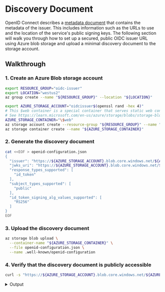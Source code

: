 # Discovery Document

<!-- toc -->

OpenID Connect describes a [metadata document][1] that contains the metadata of the issuer. This includes information such as the URLs to use and the location of the service's public signing keys. The following section will walk you through how to set up a secured, public OIDC issuer URL using Azure blob storage and upload a minimal discovery document to the storage account.

## Walkthrough

### 1. Create an Azure Blob storage account

```bash
export RESOURCE_GROUP="oidc-issuer"
export LOCATION="westus2"
az group create --name "${RESOURCE_GROUP}" --location "${LOCATION}"

export AZURE_STORAGE_ACCOUNT="oidcissuer$(openssl rand -hex 4)"
# This $web container is a special container that serves static web content without requiring public access enablement.
# See https://learn.microsoft.com/en-us/azure/storage/blobs/storage-blob-static-website
AZURE_STORAGE_CONTAINER="\$web"
az storage account create --resource-group "${RESOURCE_GROUP}" --name "${AZURE_STORAGE_ACCOUNT}"
az storage container create --name "${AZURE_STORAGE_CONTAINER}"
```

### 2. Generate the discovery document

```bash
cat <<EOF > openid-configuration.json
{
  "issuer": "https://${AZURE_STORAGE_ACCOUNT}.blob.core.windows.net/${AZURE_STORAGE_CONTAINER}/",
  "jwks_uri": "https://${AZURE_STORAGE_ACCOUNT}.blob.core.windows.net/${AZURE_STORAGE_CONTAINER}/openid/v1/jwks",
  "response_types_supported": [
    "id_token"
  ],
  "subject_types_supported": [
    "public"
  ],
  "id_token_signing_alg_values_supported": [
    "RS256"
  ]
}
EOF
```

### 3. Upload the discovery document

```bash
az storage blob upload \
  --container-name "${AZURE_STORAGE_CONTAINER}" \
  --file openid-configuration.json \
  --name .well-known/openid-configuration
```

### 4. Verify that the discovery document is publicly accessible

```bash
curl -s "https://${AZURE_STORAGE_ACCOUNT}.blob.core.windows.net/${AZURE_STORAGE_CONTAINER}/.well-known/openid-configuration"
```

<details>
<summary>Output</summary>

```json
{
  "issuer": "https://<REDACTED>.blob.core.windows.net/oidc-test/",
  "jwks_uri": "https://<REDACTED>.blob.core.windows.net/oidc-test/openid/v1/jwks",
  "response_types_supported": [
    "id_token"
  ],
  "subject_types_supported": [
    "public"
  ],
  "id_token_signing_alg_values_supported": [
    "RS256"
  ]
}
```

[1]: https://openid.net/specs/openid-connect-discovery-1_0.html#ProviderConfig
